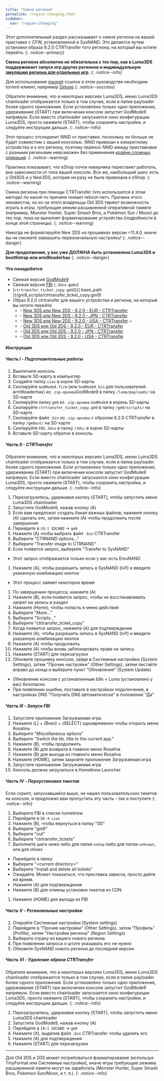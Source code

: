 ```yaml
---
title: "Смена региона"
permalink: /region-changing.html
sidebar:
  nav: "region-changing"
---
```


Этот дополнительный раздел рассказывает о смене региона на вашей приставке с CFW, установленной в SysNAND. Это делается путем установки образа 9.2.0 CTRTransfer того региона, на который вы хотите перейти.
{: .notice--primary}

**Смена региона абсолютно не обязательна с тех пор, как в Luma3DS поддерживает запуск игр других регионов и индивидуальную [эмуляцию региона для отдельных игр](https://vk.com/3ds_cfw?w=wall-125012133_2091%2Fall).**
{: .notice--info}

Для использования [magnet](https://en.wikipedia.org/wiki/Magnet_URI_scheme)-ссылок в этом руководстве необходим torrent-клиент, например [Deluge](http://dev.deluge-torrent.org/wiki/Download)
{: .notice--success}

Обратите внимание, что в некоторых версиях Luma3DS, меню Luma3DS chainloader отображается только в том случае, если в папке payloader более одного приложения. Если установлено только одно приложение, удерживание (START) при включении консоли запустит GodMode9 напрямую. Если вместо chainloader запускается окно конфигурации Luma3DS, просто нажмите (START), чтобы сохранить настройки, и следуйте инструкции дальше.
{: .notice--info}

Этот процесс отсоединит NNID от приставки, поскольку он больше не будет совместим с вашей консолью. NNID привязан к конкретному устройству и к его региону, поэтому перенос NNID между приставками с разными регионами невозможен без применения [крайне сложных операций](https://gist.githubusercontent.com/yifanlu/e80db121d38aceb8cca0e03cefd5853b/raw/3c4dd89869156ca0f945a2791e699acfdb32b510/gistfile1.txt).
{: .notice--warning}

Практика показывает, что eShop почти наверняка перестанет работать, вне зависимости от типа вашей консоли. Все же, наибольший шанс есть у Old3DS и у New3DS, которая ни разу не была привязана к eShop.
{: .notice--warning}

Смена региона при помощи CTRTransfer (что используется в этом методе) по какой-то причине ломает reboot-патч. Причина этого неизвестна, но из-за этого владельцы Old 3DS теряют возможность играть в игры, требующие режим расширенной оперативной памяти (например, Monster Hunter, Super Smash Bros, и Pokémon Sun / Moon) до тех пор, пока не выполнят форматирование устройства (подробности в конце этой страницы).
{: .notice--warning}

Никогда не форматируйте New 2DS на прошивках версии <11.4.0, иначе вы не сможете завершить первоначальную настройку!
{: .notice--danger}

**Для продолжения, у вас уже ДОЛЖНА быть установлена Luma3DS и boot9strap или arm9loaderhax**
{: .notice--danger}

#### <a name="what_need" />Что понадобится 

* Свежая версия [GodMode9](https://github.com/d0k3/GodMode9/releases/latest)
* Свежая версия [FBI](https://github.com/Steveice10/FBI/releases/latest) (`.3dsx-файл`)
* [`ctrtransfer_ticket_copy.gm9`]({{ base_path }}/gm9_scripts/ctrtransfer_ticket_copy.gm9)
* Образ 9.2.0 ctrtransfer для вашего устройства и региона, на который вы хотите перейти
	+ <i class="fa fa-magnet" aria-hidden="true" title="Это magnet-ссылка. Воспользуйтесь торрент-клиентом, чтобы скачать этот файл."></i> - [New 3DS или New 2DS - 9.2.0 - EUR - CTRTransfer](magnet:?xt=urn:btih:fed7bfeec0e52b42a77467cfb6ffd3e9dd2d5a70&dn=9.2.0-20E%5FCTRTransfer%5Fn3ds.zip&tr=udp%3A%2F%2Ftracker.coppersurfer.tk%3A6969%2Fannounce&tr=udp%3A%2F%2Ftracker.opentrackr.org%3A1337%2Fannounce&tr=http%3A%2F%2Ftracker.opentrackr.org%3A1337%2Fannounce&tr=udp%3A%2F%2Fzer0day.ch%3A1337%2Fannounce&tr=udp%3A%2F%2Ftracker.leechers-paradise.org%3A6969%2Fannounce&tr=http%3A%2F%2Fexplodie.org%3A6969%2Fannounce&tr=udp%3A%2F%2Fexplodie.org%3A6969%2Fannounce&tr=udp%3A%2F%2F9.rarbg.com%3A2710%2Fannounce&tr=udp%3A%2F%2Fp4p.arenabg.com%3A1337%2Fannounce&tr=http%3A%2F%2Fp4p.arenabg.com%3A1337%2Fannounce&tr=udp%3A%2F%2Ftracker.aletorrenty.pl%3A2710%2Fannounce&tr=http%3A%2F%2Ftracker.aletorrenty.pl%3A2710%2Fannounce&tr=http%3A%2F%2Ftracker1.wasabii.com.tw%3A6969%2Fannounce&tr=http%3A%2F%2Ftracker.baravik.org%3A6970%2Fannounce&tr=http%3A%2F%2Ftracker.tfile.me%2Fannounce&tr=udp%3A%2F%2Ftorrent.gresille.org%3A80%2Fannounce&tr=http%3A%2F%2Ftorrent.gresille.org%2Fannounce&tr=udp%3A%2F%2Ftracker.yoshi210.com%3A6969%2Fannounce&tr=udp%3A%2F%2Ftracker.tiny-vps.com%3A6969%2Fannounce&tr=udp%3A%2F%2Ftracker.filetracker.pl%3A8089%2Fannounce)
	+ <i class="fa fa-magnet" aria-hidden="true" title="Это magnet-ссылка. Воспользуйтесь торрент-клиентом, чтобы скачать этот файл."></i> - [New 3DS или New 2DS - 9.2.0 - JPN - CTRTransfer](magnet:?xt=urn:btih:b22d67fd02b3b0e30ac991e451db0f2d32e7beca&dn=9.2.0-20J%5FCTRTransfer%5Fn3ds.zip&tr=udp%3A%2F%2Ftracker.coppersurfer.tk%3A6969%2Fannounce&tr=udp%3A%2F%2Ftracker.opentrackr.org%3A1337%2Fannounce&tr=http%3A%2F%2Ftracker.opentrackr.org%3A1337%2Fannounce&tr=udp%3A%2F%2Fzer0day.ch%3A1337%2Fannounce&tr=udp%3A%2F%2Ftracker.leechers-paradise.org%3A6969%2Fannounce&tr=http%3A%2F%2Fexplodie.org%3A6969%2Fannounce&tr=udp%3A%2F%2Fexplodie.org%3A6969%2Fannounce&tr=udp%3A%2F%2F9.rarbg.com%3A2710%2Fannounce&tr=udp%3A%2F%2Fp4p.arenabg.com%3A1337%2Fannounce&tr=http%3A%2F%2Fp4p.arenabg.com%3A1337%2Fannounce&tr=udp%3A%2F%2Ftracker.aletorrenty.pl%3A2710%2Fannounce&tr=http%3A%2F%2Ftracker.aletorrenty.pl%3A2710%2Fannounce&tr=http%3A%2F%2Ftracker1.wasabii.com.tw%3A6969%2Fannounce&tr=http%3A%2F%2Ftracker.baravik.org%3A6970%2Fannounce&tr=http%3A%2F%2Ftracker.tfile.me%2Fannounce&tr=udp%3A%2F%2Ftorrent.gresille.org%3A80%2Fannounce&tr=http%3A%2F%2Ftorrent.gresille.org%2Fannounce&tr=udp%3A%2F%2Ftracker.yoshi210.com%3A6969%2Fannounce&tr=udp%3A%2F%2Ftracker.tiny-vps.com%3A6969%2Fannounce&tr=udp%3A%2F%2Ftracker.filetracker.pl%3A8089%2Fannounce)
	+ <i class="fa fa-magnet" aria-hidden="true" title="Это magnet-ссылка. Воспользуйтесь торрент-клиентом, чтобы скачать этот файл."></i> - [New 3DS или New 2DS - 9.2.0 - USA - CTRTransfer](magnet:?xt=urn:btih:985d47442dc470d1b9f908256bed041c63885f60&dn=9.2.0-20U%5FCTRTransfer%5Fn3ds.zip&tr=udp%3A%2F%2Ftracker.coppersurfer.tk%3A6969%2Fannounce&tr=udp%3A%2F%2Ftracker.opentrackr.org%3A1337%2Fannounce&tr=http%3A%2F%2Ftracker.opentrackr.org%3A1337%2Fannounce&tr=udp%3A%2F%2Fzer0day.ch%3A1337%2Fannounce&tr=udp%3A%2F%2Ftracker.leechers-paradise.org%3A6969%2Fannounce&tr=http%3A%2F%2Fexplodie.org%3A6969%2Fannounce&tr=udp%3A%2F%2Fexplodie.org%3A6969%2Fannounce&tr=udp%3A%2F%2F9.rarbg.com%3A2710%2Fannounce&tr=udp%3A%2F%2Fp4p.arenabg.com%3A1337%2Fannounce&tr=http%3A%2F%2Fp4p.arenabg.com%3A1337%2Fannounce&tr=udp%3A%2F%2Ftracker.aletorrenty.pl%3A2710%2Fannounce&tr=http%3A%2F%2Ftracker.aletorrenty.pl%3A2710%2Fannounce&tr=http%3A%2F%2Ftracker1.wasabii.com.tw%3A6969%2Fannounce&tr=http%3A%2F%2Ftracker.baravik.org%3A6970%2Fannounce&tr=http%3A%2F%2Ftracker.tfile.me%2Fannounce&tr=udp%3A%2F%2Ftorrent.gresille.org%3A80%2Fannounce&tr=http%3A%2F%2Ftorrent.gresille.org%2Fannounce&tr=udp%3A%2F%2Ftracker.yoshi210.com%3A6969%2Fannounce&tr=udp%3A%2F%2Ftracker.tiny-vps.com%3A6969%2Fannounce&tr=udp%3A%2F%2Ftracker.filetracker.pl%3A8089%2Fannounce)
	~
	+ <i class="fa fa-magnet" aria-hidden="true" title="Это magnet-ссылка. Воспользуйтесь торрент-клиентом, чтобы скачать этот файл."></i> - [Old 3DS или Old 2DS - 9.2.0 - EUR - CTRTransfer](magnet:?xt=urn:btih:8d6142313971b08f92257e7fb1c1d5689e34ed78&dn=9.2.0-20E%5FCTRTransfer%5Fo3ds.zip&tr=udp%3A%2F%2Ftracker.coppersurfer.tk%3A6969%2Fannounce&tr=udp%3A%2F%2Ftracker.opentrackr.org%3A1337%2Fannounce&tr=http%3A%2F%2Ftracker.opentrackr.org%3A1337%2Fannounce&tr=udp%3A%2F%2Fzer0day.ch%3A1337%2Fannounce&tr=udp%3A%2F%2Ftracker.leechers-paradise.org%3A6969%2Fannounce&tr=http%3A%2F%2Fexplodie.org%3A6969%2Fannounce&tr=udp%3A%2F%2Fexplodie.org%3A6969%2Fannounce&tr=udp%3A%2F%2F9.rarbg.com%3A2710%2Fannounce&tr=udp%3A%2F%2Fp4p.arenabg.com%3A1337%2Fannounce&tr=http%3A%2F%2Fp4p.arenabg.com%3A1337%2Fannounce&tr=udp%3A%2F%2Ftracker.aletorrenty.pl%3A2710%2Fannounce&tr=http%3A%2F%2Ftracker.aletorrenty.pl%3A2710%2Fannounce&tr=http%3A%2F%2Ftracker1.wasabii.com.tw%3A6969%2Fannounce&tr=http%3A%2F%2Ftracker.baravik.org%3A6970%2Fannounce&tr=http%3A%2F%2Ftracker.tfile.me%2Fannounce&tr=udp%3A%2F%2Ftorrent.gresille.org%3A80%2Fannounce&tr=http%3A%2F%2Ftorrent.gresille.org%2Fannounce&tr=udp%3A%2F%2Ftracker.yoshi210.com%3A6969%2Fannounce&tr=udp%3A%2F%2Ftracker.tiny-vps.com%3A6969%2Fannounce&tr=udp%3A%2F%2Ftracker.filetracker.pl%3A8089%2Fannounce)
	+ <i class="fa fa-magnet" aria-hidden="true" title="Это magnet-ссылка. Воспользуйтесь торрент-клиентом, чтобы скачать этот файл."></i> - [Old 3DS или Old 2DS - 9.2.0 - JPN - CTRTransfer](magnet:?xt=urn:btih:24ad2b85e67013ef1f91178dca7ad2e40663b9b2&dn=9.2.0-20J%5FCTRTransfer%5Fo3ds.zip&tr=udp%3A%2F%2Ftracker.coppersurfer.tk%3A6969%2Fannounce&tr=udp%3A%2F%2Ftracker.opentrackr.org%3A1337%2Fannounce&tr=http%3A%2F%2Ftracker.opentrackr.org%3A1337%2Fannounce&tr=udp%3A%2F%2Fzer0day.ch%3A1337%2Fannounce&tr=udp%3A%2F%2Ftracker.leechers-paradise.org%3A6969%2Fannounce&tr=http%3A%2F%2Fexplodie.org%3A6969%2Fannounce&tr=udp%3A%2F%2Fexplodie.org%3A6969%2Fannounce&tr=udp%3A%2F%2F9.rarbg.com%3A2710%2Fannounce&tr=udp%3A%2F%2Fp4p.arenabg.com%3A1337%2Fannounce&tr=http%3A%2F%2Fp4p.arenabg.com%3A1337%2Fannounce&tr=udp%3A%2F%2Ftracker.aletorrenty.pl%3A2710%2Fannounce&tr=http%3A%2F%2Ftracker.aletorrenty.pl%3A2710%2Fannounce&tr=http%3A%2F%2Ftracker1.wasabii.com.tw%3A6969%2Fannounce&tr=http%3A%2F%2Ftracker.baravik.org%3A6970%2Fannounce&tr=http%3A%2F%2Ftracker.tfile.me%2Fannounce&tr=udp%3A%2F%2Ftorrent.gresille.org%3A80%2Fannounce&tr=http%3A%2F%2Ftorrent.gresille.org%2Fannounce&tr=udp%3A%2F%2Ftracker.yoshi210.com%3A6969%2Fannounce&tr=udp%3A%2F%2Ftracker.tiny-vps.com%3A6969%2Fannounce&tr=udp%3A%2F%2Ftracker.filetracker.pl%3A8089%2Fannounce)
	+ <i class="fa fa-magnet" aria-hidden="true" title="Это magnet-ссылка. Воспользуйтесь торрент-клиентом, чтобы скачать этот файл."></i> - [Old 3DS или Old 2DS - 9.2.0 - USA - CTRTransfer](magnet:?xt=urn:btih:1dc79a2a0babb45497961888f369423a93135e2b&dn=9.2.0-20U%5FCTRTransfer%5Fo3ds.zip&tr=udp%3A%2F%2Ftracker.coppersurfer.tk%3A6969%2Fannounce&tr=udp%3A%2F%2Ftracker.opentrackr.org%3A1337%2Fannounce&tr=http%3A%2F%2Ftracker.opentrackr.org%3A1337%2Fannounce&tr=udp%3A%2F%2Fzer0day.ch%3A1337%2Fannounce&tr=udp%3A%2F%2Ftracker.leechers-paradise.org%3A6969%2Fannounce&tr=http%3A%2F%2Fexplodie.org%3A6969%2Fannounce&tr=udp%3A%2F%2Fexplodie.org%3A6969%2Fannounce&tr=udp%3A%2F%2F9.rarbg.com%3A2710%2Fannounce&tr=udp%3A%2F%2Fp4p.arenabg.com%3A1337%2Fannounce&tr=http%3A%2F%2Fp4p.arenabg.com%3A1337%2Fannounce&tr=udp%3A%2F%2Ftracker.aletorrenty.pl%3A2710%2Fannounce&tr=http%3A%2F%2Ftracker.aletorrenty.pl%3A2710%2Fannounce&tr=http%3A%2F%2Ftracker1.wasabii.com.tw%3A6969%2Fannounce&tr=http%3A%2F%2Ftracker.baravik.org%3A6970%2Fannounce&tr=http%3A%2F%2Ftracker.tfile.me%2Fannounce&tr=udp%3A%2F%2Ftorrent.gresille.org%3A80%2Fannounce&tr=http%3A%2F%2Ftorrent.gresille.org%2Fannounce&tr=udp%3A%2F%2Ftracker.yoshi210.com%3A6969%2Fannounce&tr=udp%3A%2F%2Ftracker.tiny-vps.com%3A6969%2Fannounce&tr=udp%3A%2F%2Ftracker.filetracker.pl%3A8089%2Fannounce)
 
#### <a name="instructions" />Инструкция

##### <a name="part1" />Часть I - Подготовительные работы

1. Выключите консоль
1. Вставьте SD-карту в компьютер
1. Создайте папку `cias` в корне SD-карты
1. Скопируйте `GodMode9.firm` (или `GodMode9.bin` для пользователей arm9loaderhax) из `.zip-архива`GodMode9 в папку `/luma/payloads/` на SD-карте
1. Скопируйте папку `gm9` из `.zip-архива` `GodMode9` в корень SD-карты
1. Скопируйте `ctrtransfer_ticket_copy.gm9` в папку `/gm9/scripts/` на SD-карте
1. Скопируйте файл `.bin` из `.zip-архива` с образом 9.2.0 CTRTransfer в папку `/gm9out/` на SD-карте
1. Скопируйте `FBI.3dsx` в папку `/3ds/` в корне SD-карты
1. Вставьте SD-карту обратно в консоль

##### <a name="part2" />Часть II - CTRTransfer

Обратите внимание, что в некоторых версиях Luma3DS, меню Luma3DS chainloader отображается только в том случае, если в папке payloader более одного приложения. Если установлено только одно приложение, удерживание (START) при включении консоли запустит GodMode9 напрямую. Если вместо chainloader запускается окно конфигурации Luma3DS, просто нажмите (START), чтобы сохранить настройки, и следуйте инструкции дальше.
{: .notice--info}

1. Перезагрузитесь, удерживая кнопку (START), чтобы запустить меню Luma3DS chainloader
1. Запустите GodMode9, нажав кнопку (A)
1. Если вам предложат создать бэкап важных файлов, нажмите кнопку (A) сделать это, затем нажмите (A) чтобы продолжить после завершения
1. Перейдите в `[0:] SDCARD` -> `gm9`
1. Нажмите (A) чтобы выбрать файл `.bin` CTRTransfer
1. Выберите "CTRNAND options..."
1. Выберите "Transfer image to CTRNAND"
1. Если появится запрос, выберите "Transfer to SysNAND"
  + Этот запрос отображается только если у вас есть EmuNAND
1. Нажмите (A), чтобы разрешить запись в SysNAND (lvl1) и введите указанную комбинацию кнопок
  + Этот процесс займет некоторое время
1. По завершению процесса, нажмите (A)
1. Нажмите (B), если появится запрос, чтобы не восстанавливать запрет на запись в раздел
1. Нажмите (Home), чтобы попасть в меню действий
1. Выберите "More..."
1. Выберите "Scripts..."
1. Выберите "ctrtransfer_ticket_copy"
1. Когда появится запрос, нажмите (A) для подтверждения
1. Нажмите (A), чтобы разрешить запись в SysNAND (lvl1) и введите указанную комбинацию кнопок
1. Нажмите (A) чтобы продолжить
1. Нажмите (A) чтобы вновь заблокировать права на запись
1. Нажмите (START) для перезагрузки
1. Обновите прошивку консоли, зайдя в Системные настройки (System Settings), затем "Прочие настройки" (Other Settings), затем листайте вправо до конца и выберите пункт "Обновление" (System Update)
  + Обновление консоли с установленным b9s + Luma (установлено у вас) безопасно
  + При появлении ошибки, поставьте в настройках подключения, в настройках DNS "Получать DNS автоматически" в положение "Да"

##### <a name="part3" />Часть III - Запуск FBI

1. Запустите приложение Загружаемая игра
1. Нажмите (L) + (Вниз) + (SELECT) одновременно чтобы открыть меню Rosalina
1. Выберите "Miscellaneous options"
1. Выберите "Switch the hb. title to the current app."
1. Нажмите (B), чтобы продолжить
1. Нажмите (B) для возврата в главное меню Rosalina
1. Нажмите (B) для выхода из главного меню Rosalina
1. Нажмите (HOME), затем закройте приложение Загружаемая игра
1. Запустите приложение Загружаемая игра
1. Консоль должна загрузиться в Homebrew Launcher

##### <a name="part4" />Часть IV - Переустановка тикетов

Если скрипт, запускавшийся выше, не нашел пользовательских тикетов на консоли, и предложил вам пропустить эту часть - так и поступите
{: .notice--info}

1. Выберите FBI в списке homebrew
1. Перейдите в `SD` -> `cias`
1. Нажмите (B), чтобы вернуться в папку "SD"
1. Выберите "gm9"
1. Выберите "out"
1. Выберите "ctrtransfer_tickets"
1. Выполните шаги ниже либо для папки `eshop` либо для папки `unknown`, или для обоих
  + Перейдите в папку
  + Выберите "\<current directory>"
  + Выберите "Install and delete all tickets"
  + Ожидайте. Может показаться, что приставка зависла, просто дайте ей время.
  + Нажмите (A) для подтверждения
  + Нажмите (B) для отмены установки тикетов из CDN.
1. Нажмите (HOME) для выхода из FBI

##### <a name="part5" />Часть V - Региональные настройки

1. Откройте Системные настройки (System settings)
1. Перейдите в "Прочие настройки" (Other Settings), затем "Профиль" (Profile), затем "Настройки региона" (Region Settings)
1. Выберите страну из вашего нового региона
1. При появлении запроса о штате указывать его не нужно
1. Обновите SysNAND нового региона до последней версии

##### <a name="part6" />Часть VI - Удаление образа CTRTransfer

Обратите внимание, что в некоторых версиях Luma3DS, меню Luma3DS chainloader отображается только в том случае, если в папке payloader более одного приложения. Если установлено только одно приложение, удерживание (START) при включении консоли запустит GodMode9 напрямую. Если вместо chainloader запускается окно конфигурации Luma3DS, просто нажмите (START), чтобы сохранить настройки, и следуйте инструкции дальше.
{: .notice--info}

1. Перезагрузитесь, удерживая кнопку (START), чтобы запустить меню Luma3DS chainloader
1. Запустите GodMode9, нажав кнопку (A)
1. Перейдите в `[0:] SDCARD` -> `gm9`
1. Нажмите (X), выделив файл `.bin` CTRTransfer чтобы удалить его
1. Нажмите (A) для подтверждения
1. Нажмите (START) для перезагрузки

___

Для Old 3DS и 2DS может потребоваться форматирование (используя TinyFormat или Системные настройки), иначе игры требующие режима расширенной памяти могут не заработать (Monster Hunter, Super Smash Bros, Pokemon Sun/Moon, и т. п.).
{: .notice--info}

<div id="vk_comments"></div>
<script type="text/javascript">
VK.Widgets.Comments("vk_comments", {limit: 10, attach: "*"});
</script>